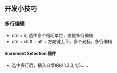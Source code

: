 ## 开发小技巧


### 多行编辑
* ctrl + d, 选中多个相同单位，直接多行编辑
* ctrl + shift + alt + 方向键上下，多个光标，多行编辑
#### Increment Selection 插件
* 选中多行后，插入自增的id 1,2,3,4,5……
